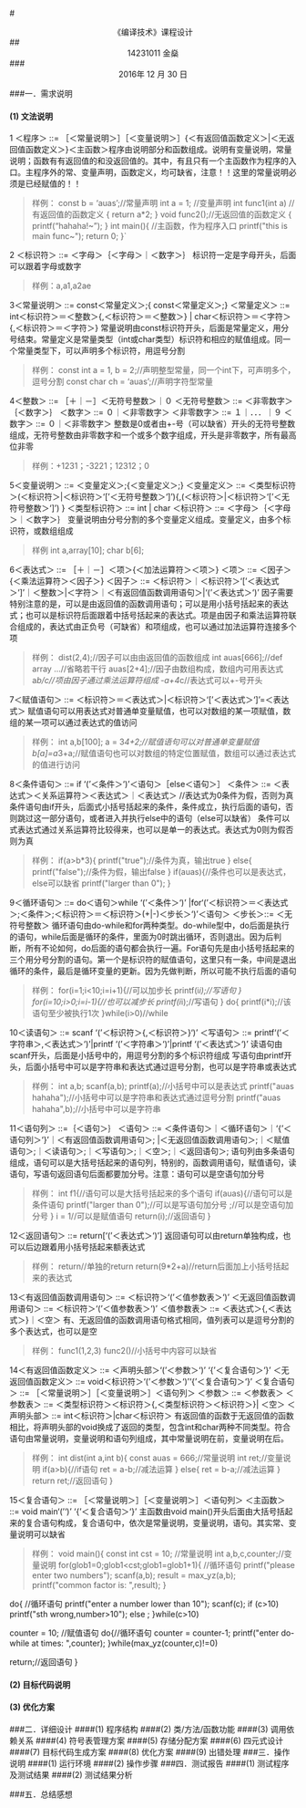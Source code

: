 #<center>《编译技术》课程设计</center>
##<center> 14231011  金燊</center>
###<center>2016年   12 月   30 日</center>


###一．需求说明

#### (1) 文法说明
1 ＜程序＞    ::= ［＜常量说明＞］［＜变量说明＞］{＜有返回值函数定义＞|＜无返回值函数定义＞}＜主函数＞程序由说明部分和函数组成。说明有变量说明，常量说明；函数有有返回值的和没返回值的。其中，有且只有一个主函数作为程序的入口。主程序外的常、变量声明，函数定义，均可缺省，注意！！这里的常量说明必须是已经赋值的！！
>样例：
const b = ‘auas’;//常量声明
int a = 1; //变量声明
int func1(int a) //有返回值的函数定义
{
return a*2;
}
void func2();//无返回值的函数定义
	{
printf(“hahaha!~”);
}
int main(){ //主函数，作为程序入口
  printf("this is main func~");
  return 0;
}`

2 ＜标识符＞    ::=  ＜字母＞｛＜字母＞｜＜数字＞｝
标识符一定是字母开头，后面可以跟着字母或数字
>样例：a,a1,a2ae

3＜常量说明＞ ::=  const＜常量定义＞;{ const＜常量定义＞;}
＜常量定义＞   ::=   int＜标识符＞＝＜整数＞{,＜标识符＞＝＜整数＞}
                            | char＜标识符＞＝＜字符＞{,＜标识符＞＝＜字符＞}
常量说明由const标识符开头，后面是常量定义，用分号结束。常量定义是常量类型（int或char类型）标识符和相应的赋值组成。同一个常量类型下，可以声明多个标识符，用逗号分割
>样例：
const int a = 1, b = 2;//声明整型常量，同一个int下，可声明多个，逗号分割
const char ch = ‘auas’;//声明字符型常量

4＜整数＞        ::= ［＋｜－］＜无符号整数＞｜０
＜无符号整数＞  ::= ＜非零数字＞｛＜数字＞｝
＜数字＞   ::= ０｜＜非零数字＞
＜非零数字＞  ::= １｜．．．｜９
＜数字＞   ::= ０｜＜非零数字＞
整数是0或者由+-号（可以缺省）开头的无符号整数组成，无符号整数由非零数字和一个或多个数字组成，开头是非零数字，所有最高位非零
>样例：+1231；-3221；12312；0

5＜变量说明＞  ::= ＜变量定义＞;{＜变量定义＞;}
	＜变量定义＞  ::= ＜类型标识符＞(＜标识符＞|＜标识符＞‘[’＜无符号整数＞‘]’){,(＜标识符＞|＜标识符＞‘[’＜无符号整数＞‘]’) }
	＜类型标识符＞      ::=  int | char
	＜标识符＞    ::=  ＜字母＞｛＜字母＞｜＜数字＞｝
变量说明由分号分割的多个变量定义组成。变量定义，由多个标识符，或数组组成
>样例
int a,array[10];
char b[6];

6＜表达式＞    ::= ［＋｜－］＜项＞{＜加法运算符＞＜项＞}
＜项＞     ::= ＜因子＞{＜乘法运算符＞＜因子＞}
＜因子＞    ::= ＜标识符＞｜＜标识符＞‘[’＜表达式＞‘]’｜＜整数＞|＜字符＞｜＜有返回值函数调用语句＞|‘(’＜表达式＞‘)’
因子需要特别注意的是，可以是由返回值的函数调用语句；可以是用小括号括起来的表达式；也可以是标识符后面跟着中括号括起来的表达式。项是由因子和乘法运算符联合组成的，表达式由正负号（可缺省）和项组成，也可以通过加法运算符连接多个项
>样例：
dist(2,4);//因子可以由由返回值的函数组成
int auas[666];//def array
...//省略若干行
auas[2+4];//因子由数组构成，数组内可用表达式
a*b/c//项由因子通过乘法运算符组成
-a+4*c//表达式可以+-号开头

7＜赋值语句＞   ::=  ＜标识符＞＝＜表达式＞|＜标识符＞‘[’＜表达式＞‘]’=＜表达式＞
赋值语句可以用表达式对普通单变量赋值，也可以对数组的某一项赋值，数组的某一项可以通过表达式的值访问
>样例：
int a,b[100];
a = 3*4+2;//赋值语句可以对普通单变量赋值
b[a]=a*3+a;//赋值语句也可以对数组的特定位置赋值，数组可以通过表达式的值进行访问

8＜条件语句＞  ::=  if ‘(’＜条件＞‘)’＜语句＞［else＜语句＞］
＜条件＞    ::=  ＜表达式＞＜关系运算符＞＜表达式＞｜＜表达式＞ //表达式为0条件为假，否则为真
条件语句由if开头，后面式小括号括起来的条件，条件成立，执行后面的语句，否则跳过这一部分语句，或者进入并执行else中的语句（else可以缺省）
条件可以式表达式通过关系运算符比较得来，也可以是单一的表达式。表达式为0则为假否则为真
>样例：
if(a>b*3){
  printf("true");//条件为真，输出true
}
else{
  printf("false");//条件为假，输出false
}
if(auas){//条件也可以是表达式，else可以缺省
  printf("larger than 0");
}

9＜循环语句＞   ::=  do＜语句＞while ‘(’＜条件＞‘)’ |for‘(’＜标识符＞＝＜表达式＞;＜条件＞;＜标识符＞＝＜标识符＞(+|-)＜步长＞‘)’＜语句＞
＜步长＞::= ＜无符号整数＞ 
循环语句由do-while和for两种类型。do-while型中，do后面是执行的语句，while后面是循环的条件，里面为0时跳出循环，否则退出。因为后判断，所有不论如何，do后面的语句都会执行一遍。For语句先是由小括号括起来的三个用分号分割的语句。第一个是标识符的赋值语句，这里只有一条，中间是退出循环的条件，最后是循环变量的更新。因为先做判断，所以可能不执行后面的语句
>样例：
for(i=1;i<10;i=i+1){//可以加步长
  printf(i*i);//写语句
}
for(i=10;i>0;i=i-1){//也可以减步长
  printf(i*i);//写语句
}
do{
  printf(i*i);//该语句至少被执行1次
}while(i>0)//while

10＜读语句＞    ::=  scanf ‘(’＜标识符＞{,＜标识符＞}‘)’
＜写语句＞    ::=  printf‘(’＜字符串＞,＜表达式＞‘)’|printf ‘(’＜字符串＞‘)’|printf ‘(’＜表达式＞‘)’
读语句由scanf开头，后面是小括号中的，用逗号分割的多个标识符组成
写语句由printf开头，后面小括号中可以是字符串和表达式通过逗号分割，也可以是字符串或表达式
>样例：
int a,b;
scanf(a,b);
printf(a);//小括号中可以是表达式
printf("auas hahaha");//小括号中可以是字符串和表达式通过逗号分割
printf("auas hahaha",b);//小括号中可以是字符串

11＜语句列＞   ::=｛＜语句＞｝
＜语句＞    ::= ＜条件语句＞｜＜循环语句＞｜‘{’＜语句列＞‘}’｜＜有返回值函数调用语句＞; 
                      |＜无返回值函数调用语句＞;｜＜赋值语句＞;｜＜读语句＞;｜＜写语句＞;｜＜空＞;｜＜返回语句＞;
语句列由多条语句组成，语句可以是大括号括起来的语句列，特别的，函数调用语句，赋值语句，读语句，写语句返回语句后面都要加分号。注意：语句可以是空语句加分号
>样例：
int f1{//语句可以是大括号括起来的多个语句
  if(auas){//语句可以是条件语句
    printf("larger than 0");//可以是写语句加分号
    ;//可以是空语句加分号
    }
  i = 1//可以是赋值语句
  return(i);//返回语句
}

12＜返回语句＞   ::=  return[‘(’＜表达式＞‘)’]
返回语句可以由return单独构成，也可以后边跟着用小括号括起来额表达式
>样例：
return//单独的return
return(9*2+a)//return后面加上小括号括起来的表达式

13＜有返回值函数调用语句＞ ::= ＜标识符＞‘(’＜值参数表＞‘)’
＜无返回值函数调用语句＞ ::= ＜标识符＞‘(’＜值参数表＞‘)’
＜值参数表＞   ::= ＜表达式＞{,＜表达式＞}｜＜空＞
有、无返回值的函数调用语句格式相同，值列表可以是逗号分割的多个表达式，也可以是空
>样例：
func1(1,2,3)
func2()//小括号中内容可以缺省

14＜有返回值函数定义＞  ::=  ＜声明头部＞‘(’＜参数＞‘)’ ‘{’＜复合语句＞‘}’
＜无返回值函数定义＞  ::= void＜标识符＞‘(’＜参数＞‘)’‘{’＜复合语句＞‘}’
＜复合语句＞   ::=  ［＜常量说明＞］［＜变量说明＞］＜语句列＞
＜参数＞    ::= ＜参数表＞
＜参数表＞    ::=  ＜类型标识符＞＜标识符＞{,＜类型标识符＞＜标识符＞}| ＜空＞
＜声明头部＞   ::=  int＜标识符＞|char＜标识符＞
有返回值的函数于无返回值的函数相比，将声明头部的void换成了返回的类型，包含int和char两种不同类型。符合语句由常量说明，变量说明和语句列组成，其中常量说明在前，变量说明在后。
>样例：
int dist(int a,int b){
  const auas = 666;//常量说明
  int ret;//变量说明
  if(a>b){//if语句
    ret = a-b;//减法运算
  }
  else{
    ret = b-a;//减法运算
  }
  return ret;//返回语句
}

15＜复合语句＞   ::=  ［＜常量说明＞］［＜变量说明＞］＜语句列＞
＜主函数＞    ::= void main‘(’‘)’ ‘{’＜复合语句＞‘}’
主函数由void main()开头后面由大括号括起来的复合语句构成，复合语句中，依次是常量说明，变量说明，语句。其实常、变量说明可以缺省
>样例：
void main(){
  const int cst = 10; //常量说明
  int a,b,c,counter;//变量说明
  for(glob1=0;glob1<cst;glob1=glob1+1){ //循环语句
    printf("please enter two numbers");
    scanf(a,b);
    result = max_yz(a,b);
    printf("common factor is: ",result);
  }
  
  do{ //循环语句
    printf("enter a number lower than 10");
    scanf(c);
    if (c>10)
      printf("sth wrong,number>10");
    else
      ;
  }while(c>10)
  
  counter = 10; //赋值语句
  do{//循环语句
    counter = counter-1;
    printf("enter do-while at times: ",counter);
  }while(max_yz(counter,c)!=0)
  
  return;//返回语句
}
#### (2) 目标代码说明

#### (3) 优化方案
###二．详细设计
####(1) 程序结构
####(2) 类/方法/函数功能
####(3) 调用依赖关系
####(4) 符号表管理方案
####(5) 存储分配方案
####(6) 四元式设计
####(7) 目标代码生成方案
####(8) 优化方案
####(9) 出错处理
###三．操作说明
####(1) 运行环境
####(2) 操作步骤
###四．测试报告
####(1) 测试程序及测试结果
####(2) 测试结果分析

###五．总结感想